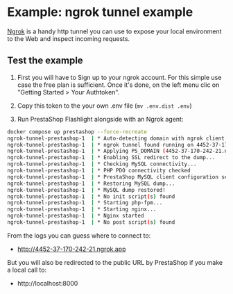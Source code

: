 # Example: ngrok tunnel example

[Ngrok](https://ngrok.com) is a handy http tunnel you can use to expose your local environment to the Web and inspect incoming requests.

## Test the example

1. First you will have to Sign up to your ngrok account. For this simple use case the free plan is sufficient. Once it's done, on the left menu clic on "Getting Started > Your Authtoken".

2. Copy this token to the your own .env file (`mv .env.dist .env`)

3. Run PrestaShop Flashlight alongside with an Ngrok agent:

```sh
docker compose up prestashop --force-recreate
ngrok-tunnel-prestashop-1  | * Auto-detecting domain with ngrok client api on http://ngrok:4040...
ngrok-tunnel-prestashop-1  | * ngrok tunnel found running on 4452-37-170-242-21.ngrok.app
ngrok-tunnel-prestashop-1  | * Applying PS_DOMAIN (4452-37-170-242-21.ngrok.app) to the dump...
ngrok-tunnel-prestashop-1  | * Enabling SSL redirect to the dump...
ngrok-tunnel-prestashop-1  | * Checking MySQL connectivity...
ngrok-tunnel-prestashop-1  | * PHP PDO connectivity checked
ngrok-tunnel-prestashop-1  | * PrestaShop MySQL client configuration set
ngrok-tunnel-prestashop-1  | * Restoring MySQL dump...
ngrok-tunnel-prestashop-1  | * MySQL dump restored!
ngrok-tunnel-prestashop-1  | * No init script(s) found
ngrok-tunnel-prestashop-1  | * Starting php-fpm...
ngrok-tunnel-prestashop-1  | * Starting nginx...
ngrok-tunnel-prestashop-1  | * Nginx started
ngrok-tunnel-prestashop-1  | * No post script(s) found
```

From the logs you can guess where to connect to:

- http://4452-37-170-242-21.ngrok.app

But you will also be redirected to the public URL by PrestaShop if you make a local call to:

- http://localhost:8000
